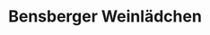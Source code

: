 ---
title: "Bensberger Weinlädchen"
url: /bergisch-gladbach/bensberger-weinlaedchen/
shop: Spirituosen
---